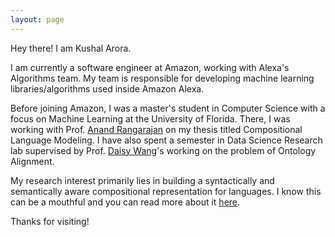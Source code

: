 ```yaml
---
layout: page 
---
```


Hey there! I am Kushal Arora.

I am currently a software engineer at Amazon, working with Alexa's Algorithms team. My team is responsible for developing machine learning libraries/algorithms used inside Amazon Alexa.

Before joining Amazon, I was a master's student in Computer Science with a focus on Machine Learning at the University of Florida. There, I was working with Prof. [Anand Rangarajan](http://www.cise.ufl.edu/~anand/) on my thesis titled Compositional Language Modeling. I have also spent a semester in Data Science Research lab supervised by Prof. [Daisy Wang](http://dsr.cise.ufl.edu/daisyw/)'s working on the problem of Ontology Alignment.

My research interest primarily lies in building a syntactically and semantically aware compositional representation for languages. I know this can be a mouthful and you can read more about it [here](/research_statement).


Thanks for visiting!
